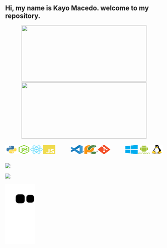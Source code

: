 ## Hi, my name is Kayo Macedo. welcome to my repository.

<div align="center">
  <a href="https://github.com/kayomacedo">
  <img height="180em" width="400em"src="https://github-readme-stats.vercel.app/api?username=kayomacedo&show_icons=true&theme=github_dark&include_all_commits=true&count_private=true">
  <img height="180em" width="400em" src="https://github-readme-stats.vercel.app/api/top-langs/?username=kayomacedo&layout=compact&langs_count=7&theme=github_dark">
</div>
<div style="display: inline_block"><br>
                                  
  <!-- Linguagens e Frameworks -->
  
  <img align="left" alt="Python" height="30" width="40" src="https://raw.githubusercontent.com/devicons/devicon/master/icons/python/python-original.svg">
  <img align="left" alt="NodeJs" height="30" width="40" src="https://raw.githubusercontent.com/devicons/devicon/master/icons/nodejs/nodejs-original.svg">
  <img align="left" alt="React-Native" height="30" width="40" src="https://raw.githubusercontent.com/devicons/devicon/master/icons/react/react-original.svg">
  <img align="left" alt="Js" height="30" width="40" src="https://raw.githubusercontent.com/devicons/devicon/master/icons/javascript/javascript-plain.svg">
  
  
  
  <!-- Ferramentas -->
  <div align="center">
 
  <img align="center" alt="Vscode" height="30" width="40" src="https://github.com/devicons/devicon/blob/master/icons/vscode/vscode-original.svg"/>
  <img align="center" alt="Pycharm" height="30" width="40" src="https://github.com/devicons/devicon/blob/master/icons/pycharm/pycharm-original.svg"/>
  <img align="center" alt="Git" height="30" width="40" src="https://github.com/devicons/devicon/blob/master/icons/git/git-original.svg"/>
                                                                                                                                                   
                                                                                                                                                   
                                                                                                                                                   
                                                                                                                                                
                                                                                                                                                
                                                                                                                                               
                                                                                                                                                
                                                                                                                                              
   <!-- Sistemas -->
                                                                                                                                                   
  
   <img align="right" alt="Linux" height="30" width="40" src="https://raw.githubusercontent.com/devicons/devicon/master/icons/linux/linux-original.svg">
   <img align="right" alt="Android" height="30" width="40" src="https://github.com/devicons/devicon/blob/master/icons/android/android-plain-wordmark.svg">
   <img align="right" alt="Windows" height="30" width="40" src="https://github.com/kayomacedo/kayomacedo/blob/main/.github/workflows/icone/microsoft-windows-22-logo-svgrepo-com.svg">
  
  
       
  
  
</div>

  ##
 
<div> 

  <a href="https://www.instagram.com/kayomacedo/" target="_blank"><img src="https://img.shields.io/badge/-Instagram-%23E4405F?style=for-the-badge&logo=instagram&logoColor=white" target="_blank"></a>
 
  <a href="https://www.linkedin.com/in/kayo-macedo-2a36b7211/" target="_blank"><img src="https://img.shields.io/badge/-LinkedIn-%230077B5?style=for-the-badge&logo=linkedin&logoColor=white" target="_blank"></a> 
 
  ![Snake animation](https://github.com/kayomacedo/kayomacedo/blob/output/github-contribution-grid-snake.svg)
 
</div>
